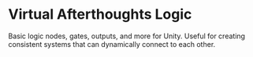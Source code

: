 # Virtual Afterthoughts Logic
Basic logic nodes, gates, outputs, and more for Unity.
Useful for creating consistent systems that can dynamically connect to each other.